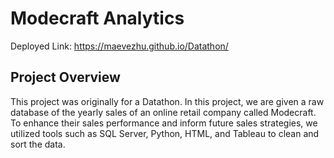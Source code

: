 # Modecraft Analytics
Deployed Link: https://maevezhu.github.io/Datathon/

## Project Overview
This project was originally for a Datathon. 
In this project, we are given a raw database of the yearly sales of an online retail company called Modecraft. To enhance their sales performance and inform future sales strategies, we utilized tools such as SQL Server, Python, HTML, and Tableau to clean and sort the data. 

